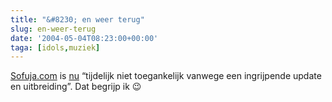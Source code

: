 ```yaml
---
title: "&#8230; en weer terug"
slug: en-weer-terug
date: '2004-05-04T08:23:00+00:00'
taga: [idols,muziek]
---
```

[Sofuja.com](http://www.sofuja.com/) is [nu](http://bregtology.wordpress.com/2004/05/03/forbidden/) “tijdelijk niet toegankelijk vanwege een ingrijpende update en uitbreiding”. Dat begrijp ik 😉
